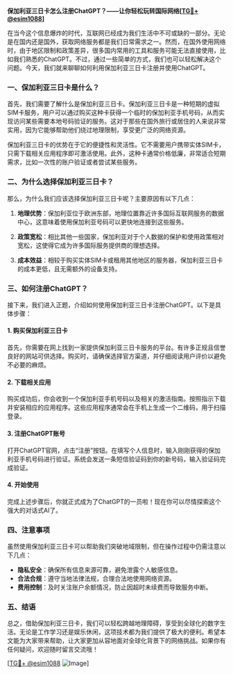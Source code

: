 **保加利亚三日卡怎么注册ChatGPT？——让你轻松玩转国际网络[[TG💪+ @esim1088](https://t.me/s/esim1088)]**

在当今这个信息爆炸的时代，互联网已经成为我们生活中不可或缺的一部分。无论是在国内还是国外，获取网络服务都是我们日常需求之一。然而，在国外使用网络时，由于地区限制和政策差异，很多国内常用的工具和服务可能无法直接使用，比如我们熟悉的ChatGPT。不过，通过一些简单的方式，我们也可以轻松解决这个问题。今天，我们就来聊聊如何利用保加利亚三日卡注册并使用ChatGPT。

### 一、保加利亚三日卡是什么？

首先，我们需要了解什么是保加利亚三日卡。保加利亚三日卡是一种短期的虚拟SIM卡服务，用户可以通过购买这种卡获得一个临时的保加利亚手机号码，从而实现访问某些需要本地号码验证的服务。这对于那些在国外旅行或居住的人来说非常实用，因为它能够帮助他们绕过地理限制，享受更广泛的网络资源。

保加利亚三日卡的优势在于它的便捷性和灵活性。它不需要用户携带实体SIM卡，只需下载相关应用程序即可激活使用。此外，这种卡通常价格低廉，非常适合短期需求，比如一次性的账户验证或者尝试某些服务。

### 二、为什么选择保加利亚三日卡？

那么，为什么我们应该选择保加利亚三日卡呢？主要原因有以下几点：

1. **地理优势**：保加利亚位于欧洲东部，地理位置靠近许多国际互联网服务的数据中心，这意味着使用保加利亚号码可以更快地连接到这些服务。
   
2. **政策宽松**：相比其他一些国家，保加利亚对于个人数据的保护和使用政策相对宽松，这使得它成为许多国际服务提供商的理想选择。

3. **成本效益**：相较于购买实体SIM卡或租用其他地区的服务器，保加利亚三日卡的成本更低，且无需额外的设备支持。

### 三、如何注册ChatGPT？

接下来，我们进入正题，介绍如何使用保加利亚三日卡注册ChatGPT。以下是具体步骤：

#### 1. 购买保加利亚三日卡

首先，你需要在网上找到一家提供保加利亚三日卡服务的平台。有许多正规且信誉良好的网站可供选择。购买时，请确保选择官方渠道，并仔细阅读用户评价以避免不必要的麻烦。

#### 2. 下载相关应用

购买成功后，你会收到一个保加利亚手机号码以及相关的激活指南。按照指示下载并安装相应的应用程序。这些应用程序通常会在手机上生成一个二维码，用于扫描登录。

#### 3. 注册ChatGPT账号

打开ChatGPT官网，点击“注册”按钮。在填写个人信息时，输入刚刚获得的保加利亚手机号码进行验证。系统会发送一条短信验证码到你的新号码，输入验证码完成验证。

#### 4. 开始使用

完成上述步骤后，你就正式成为了ChatGPT的一员啦！现在你可以尽情探索这个强大的对话式AI了。

### 四、注意事项

虽然使用保加利亚三日卡可以帮助我们突破地域限制，但在操作过程中仍需注意以下几点：

- **隐私安全**：确保所有信息来源可靠，避免泄露个人敏感信息。
- **合法合规**：遵守当地法律法规，合理合法地使用网络资源。
- **费用控制**：及时关注账户余额情况，防止因超时未续费而导致服务中断。

### 五、结语

总之，借助保加利亚三日卡，我们可以轻松跨越地理障碍，享受到全球化的数字生活。无论是工作学习还是娱乐休闲，这项技术都为我们提供了极大的便利。希望本文能为大家带来帮助，让大家更加从容地面对全球化背景下的网络挑战。如果你有任何疑问，欢迎随时留言交流哦！

[[TG💪+ @esim1088](https://t.me/s/esim1088) ![Image](https://i.postimg.cc/4NQfJmqS/Snipaste-2025-05-13-00-14-12.png)]